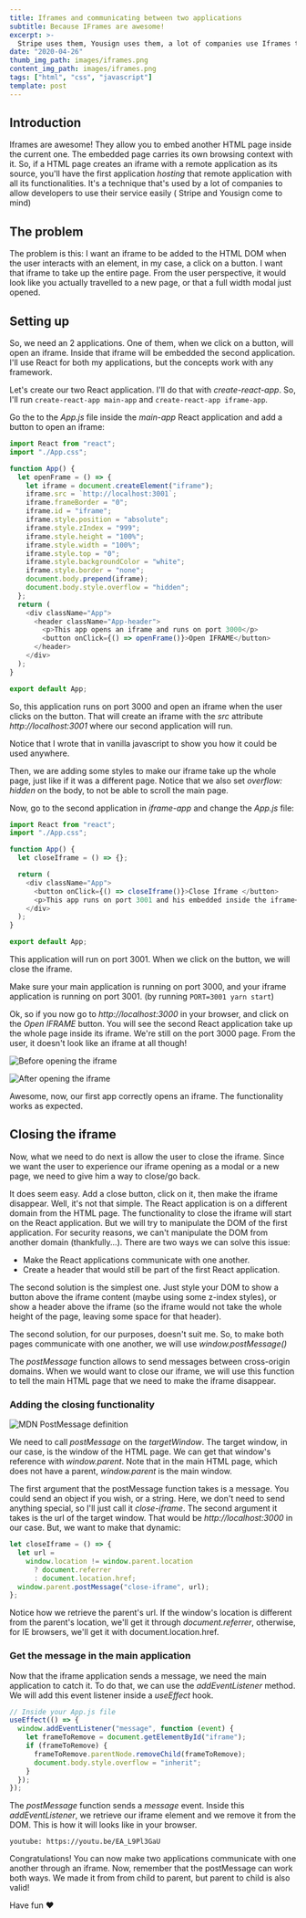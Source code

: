 ```yaml
---
title: Iframes and communicating between two applications
subtitle: Because IFrames are awesome!
excerpt: >-
  Stripe uses them, Yousign uses them, a lot of companies use Iframes to give developers access to their functionalities. Let's see how to create, style and interact with them.
date: "2020-04-26"
thumb_img_path: images/iframes.png
content_img_path: images/iframes.png
tags: ["html", "css", "javascript"]
template: post
---
```


## Introduction

Iframes are awesome! They allow you to embed another HTML page inside the current one. The embedded page carries its own browsing context with it. So, if a HTML page creates an iframe with a remote application as its source, you'll have the first application _hosting_ that remote application with all its functionalities. It's a technique that's used by a lot of companies to allow developers to use their service easily ( Stripe and Yousign come to mind)

## The problem

The problem is this: I want an iframe to be added to the HTML DOM when the user interacts with an element, in my case, a click on a button. I want that iframe to take up the entire page. From the user perspective, it would look like you actually travelled to a new page, or that a full width modal just opened.

## Setting up

So, we need an 2 applications. One of them, when we click on a button, will open an iframe. Inside that iframe will be embedded the second application. I'll use React for both my applications, but the concepts work with any framework.

Let's create our two React application. I'll do that with _create-react-app_. So, I'll run `create-react-app main-app` and `create-react-app iframe-app`.

Go the to the _App.js_ file inside the _main-app_ React application and add a button to open an iframe:

```js
import React from "react";
import "./App.css";

function App() {
  let openFrame = () => {
    let iframe = document.createElement("iframe");
    iframe.src = `http://localhost:3001`;
    iframe.frameBorder = "0";
    iframe.id = "iframe";
    iframe.style.position = "absolute";
    iframe.style.zIndex = "999";
    iframe.style.height = "100%";
    iframe.style.width = "100%";
    iframe.style.top = "0";
    iframe.style.backgroundColor = "white";
    iframe.style.border = "none";
    document.body.prepend(iframe);
    document.body.style.overflow = "hidden";
  };
  return (
    <div className="App">
      <header className="App-header">
        <p>This app opens an iframe and runs on port 3000</p>
        <button onClick={() => openFrame()}>Open IFRAME</button>
      </header>
    </div>
  );
}

export default App;
```

So, this application runs on port 3000 and open an iframe when the user clicks on the button. That will create an iframe with the _src_ attribute _http://localhost:3001_ where our second application will run.

Notice that I wrote that in vanilla javascript to show you how it could be used anywhere.

Then, we are adding some styles to make our iframe take up the whole page, just like if it was a different page. Notice that we also set _overflow: hidden_ on the body, to not be able to scroll the main page.

Now, go to the second application in _iframe-app_ and change the _App.js_ file:

```js
import React from "react";
import "./App.css";

function App() {
  let closeIframe = () => {};

  return (
    <div className="App">
      <button onClick={() => closeIframe()}>Close Iframe </button>
      <p>This app runs on port 3001 and his embedded inside the iframe</p>
    </div>
  );
}

export default App;
```

This application will run on port 3001. When we click on the button, we will close the iframe.

Make sure your main application is running on port 3000, and your iframe application is running on port 3001. (by running `PORT=3001 yarn start`)

Ok, so if you now go to _http://localhost:3000_ in your browser, and click on the _Open IFRAME_ button. You will see the second React application take up the whole page inside its iframe. We're still on the port 3000 page. From the user, it doesn't look like an iframe at all though!

![Before opening the iframe](https://dev-to-uploads.s3.amazonaws.com/i/qndnl6n2eo5e2jlwa2zf.png)

![After opening the iframe](https://dev-to-uploads.s3.amazonaws.com/i/fmteuimq1lcf7axvo5sb.png)

Awesome, now, our first app correctly opens an iframe. The functionality works as expected.

## Closing the iframe

Now, what we need to do next is allow the user to close the iframe. Since we want the user to experience our iframe opening as a modal or a new page, we need to give him a way to close/go back.

It does seem easy. Add a close button, click on it, then make the iframe disappear. Well, it's not that simple. The React application is on a different domain from the HTML page. The functionality to close the iframe will start on the React application. But we will try to manipulate the DOM of the first application. For security reasons, we can't manipulate the DOM from another domain (thankfully...). There are two ways we can solve this issue:

- Make the React applications communicate with one another.
- Create a header that would still be part of the first React application.

The second solution is the simplest one. Just style your DOM to show a button above the iframe content (maybe using some z-index styles), or show a header above the iframe (so the iframe would not take the whole height of the page, leaving some space for that header).

The second solution, for our purposes, doesn't suit me. So, to make both pages communicate with one another, we will use _window.postMessage()_

The _postMessage_ function allows to send messages between cross-origin domains. When we would want to close our iframe, we will use this function to tell the main HTML page that we need to make the iframe disappear.

### Adding the closing functionality

![MDN PostMessage definition](https://dev-to-uploads.s3.amazonaws.com/i/36vfmsyfir5dkrfy7btq.png)

We need to call _postMessage_ on the _targetWindow_. The target window, in our case, is the window of the HTML page. We can get that window's reference with _window.parent_. Note that in the main HTML page, which does not have a parent, _window.parent_ is the main window.

The first argument that the postMessage function takes is a message. You could send an object if you wish, or a string. Here, we don't need to send anything special, so I'll just call it _close-iframe_. The second argument it takes is the url of the target window. That would be _http://localhost:3000_ in our case. But, we want to make that dynamic:

```js
let closeIframe = () => {
  let url =
    window.location != window.parent.location
      ? document.referrer
      : document.location.href;
  window.parent.postMessage("close-iframe", url);
};
```

Notice how we retrieve the parent's url. If the window's location is different from the parent's location, we'll get it through _document.referrer_, otherwise, for IE browsers, we'll get it with document.location.href.

### Get the message in the main application

Now that the iframe application sends a message, we need the main application to catch it. To do that, we can use the _addEventListener_ method. We will add this event listener inside a _useEffect_ hook.

```js
// Inside your App.js file
useEffect(() => {
  window.addEventListener("message", function (event) {
    let frameToRemove = document.getElementById("iframe");
    if (frameToRemove) {
      frameToRemove.parentNode.removeChild(frameToRemove);
      document.body.style.overflow = "inherit";
    }
  });
});
```

The _postMessage_ function sends a _message_ event. Inside this _addEventListener_, we retrieve our iframe element and we remove it from the DOM. This is how it will looks like in your browser.

`youtube: https://youtu.be/EA_L9Pl3GaU`

Congratulations! You can now make two applications communicate with one another through an iframe. Now, remember that the postMessage can work both ways. We made it from from child to parent, but parent to child is also valid!

Have fun :heart:
